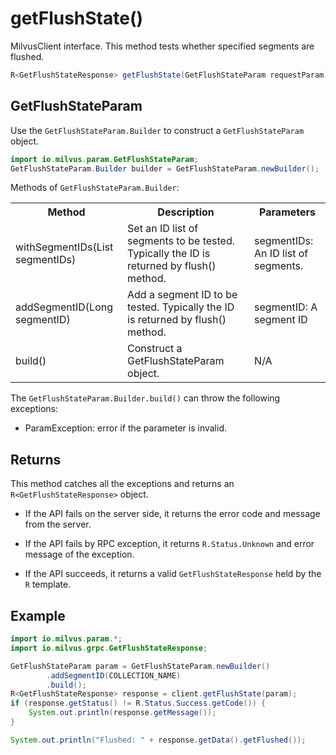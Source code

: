# getFlushState()

MilvusClient interface. This method tests whether specified segments are flushed.

```java
R<GetFlushStateResponse> getFlushState(GetFlushStateParam requestParam);
```

## GetFlushStateParam

Use the `GetFlushStateParam.Builder` to construct a `GetFlushStateParam` object.

```java
import io.milvus.param.GetFlushStateParam;
GetFlushStateParam.Builder builder = GetFlushStateParam.newBuilder();
```

Methods of `GetFlushStateParam.Builder`:

<table>
    <tr>
        <th>Method</th>
        <th>Description</th>
        <th>Parameters</th>
    </tr>
    <tr>
        <td>withSegmentIDs(List<Long> segmentIDs)</td>
        <td>Set an ID list of segments to be tested. Typically the ID is returned by flush() method.</td>
        <td>segmentIDs: An ID list of segments.</td>
    </tr>
    <tr>
        <td>addSegmentID(Long segmentID)</td>
        <td>Add a segment ID to be tested. Typically the ID is returned by flush() method.</td>
        <td>segmentID: A segment ID</td>
    </tr>
    <tr>
        <td>build()</td>
        <td>Construct a GetFlushStateParam object.</td>
        <td>N/A</td>
    </tr>
</table>

The `GetFlushStateParam.Builder.build()` can throw the following exceptions:

- ParamException: error if the parameter is invalid.

## Returns

This method catches all the exceptions and returns an `R<GetFlushStateResponse>` object.

- If the API fails on the server side, it returns the error code and message from the server.

- If the API fails by RPC exception, it returns `R.Status.Unknown` and error message of the exception.

- If the API succeeds, it returns a valid `GetFlushStateResponse` held by the `R` template.

## Example

```java
import io.milvus.param.*;
import io.milvus.grpc.GetFlushStateResponse;

GetFlushStateParam param = GetFlushStateParam.newBuilder()
        .addSegmentID(COLLECTION_NAME)
        .build();
R<GetFlushStateResponse> response = client.getFlushState(param);
if (response.getStatus() != R.Status.Success.getCode()) {
    System.out.println(response.getMessage());
}

System.out.println("Flushed: " + response.getData().getFlushed());
```
